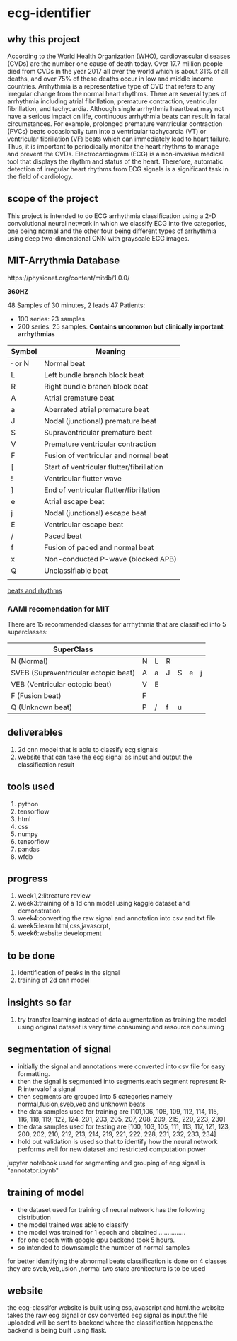 # ecg-identifier
<h2>why this project</h2>
<p>
  According to the World Health Organization (WHO), cardiovascular diseases
(CVDs) are the number one cause of death today. Over 17.7 million people died from CVDs in the year 2017 all over the world which is about 31% of all deaths, and over 75% of these deaths occur in low and middle income countries. Arrhythmia is a representative type of CVD that refers to any irregular change from the normal heart rhythms. There are several types of arrhythmia including atrial fibrillation, premature contraction, ventricular fibrillation, and tachycardia. Although single arrhythmia heartbeat may not have a serious impact on life, continuous arrhythmia beats can result in fatal circumstances. For example, prolonged premature ventricular contraction (PVCs) beats occasionally turn into a ventricular tachycardia (VT) or ventricular fibrillation (VF) beats which can immediately lead to heart failure. Thus, it is important to periodically monitor the heart rhythms to manage and prevent the CVDs. Electrocardiogram (ECG) is a non-invasive medical tool that displays the rhythm and status of the heart. Therefore, automatic detection of irregular heart rhythms from ECG signals is a significant task in the field of cardiology.
</p>
<h2>scope of the project</h2>
<p>
  This project is intended to do ECG arrhythmia classification using a 2-D convolutional neural network in which we classify ECG into five categories, one being normal and the other four being different types of arrhythmia using deep two-dimensional CNN with grayscale ECG images. 
</p>
<h2>MIT-Arrythmia Database</h2>
<a>https://physionet.org/content/mitdb/1.0.0/</a>

<b>360HZ</b>

48 Samples of 30 minutes, 2 leads
47 Patients:

* 100 series: 23 samples
* 200 series: 25 samples. **Contains uncommon but clinically important arrhythmias**

| Symbol|   Meaning                                   |
|-------|---------------------------------------------|
|· or N |	Normal beat                                 |
|L      |   Left bundle branch block beat             |
|R      |	Right bundle branch block beat              |
|A      |	Atrial premature beat                       |
|a      |	Aberrated atrial premature beat             |
|J      |	Nodal (junctional) premature beat           |
|S      |	Supraventricular premature beat             |
|V      |	Premature ventricular contraction           |
|F      |	Fusion of ventricular and normal beat       |
|[      |	Start of ventricular flutter/fibrillation   |
|!      |	Ventricular flutter wave                    |
|]      |	End of ventricular flutter/fibrillation     |
|e      |	Atrial escape beat                          |
|j      |	Nodal (junctional) escape beat              |
|E      |	Ventricular escape beat                     |
|/      |	Paced beat                                  |
|f      |	Fusion of paced and normal beat             |
|x      |	Non-conducted P-wave (blocked APB)          |
|Q      |	Unclassifiable beat                         |
||      |	Isolated QRS-like artifact                  |

[beats and rhythms](https://physionet.org/physiobank/database/html/mitdbdir/tables.htm#allrhythms)



### AAMI recomendation for MIT
There are 15 recommended classes for arrhythmia that are classified into 5 superclasses:

| SuperClass| | | | | | |
|------|--------|---|---|---|---|-|
| N  (Normal)  | N      | L | R |  |  | |
| SVEB (Supraventricular ectopic beat) | A      | a | J | S |  e | j |
| VEB  (Ventricular ectopic beat)| V      | E |   |   |   | |
| F    (Fusion beat) | F      |   |   |   |   | |
| Q   (Unknown beat)  | P      | / | f | u |   |    |

<h2>deliverables</h2>
<ol>
<li>2d cnn model that is able to classify ecg signals</li>
<li>website that can take the ecg signal as input and output the classification result</li>
</ol>

<h2>tools used</h2>
<ol>
<li>python</li>
<li>tensorflow</li>
<li>html</li>
<li>css</li>
<li>numpy</li>
<li>tensorflow</li>
<li>pandas</li>
<li>wfdb</li>


</ol>
<h2>progress</h2>
<ol>
<li>week1,2:litreature review</li>
<li>week3:training of a 1d cnn model using kaggle dataset and demonstration</li>
<li>week4:converting the raw signal and annotation into csv and txt file</li>
<li>week5:learn html,css,javascrpt,</li>
<li>week6:website development</li>


</ol>

<h2>to be done</h2>
<ol>
<li>identification of peaks in the signal</li>
<li>training of 2d cnn model </li>



</ol>
<h2>insights so far</h2>
<ol>
<li>try transfer learning instead of data augmentation as training the model using original dataset is very time consuming and resource consuming</li>




</ol>

<h2>segmentation of signal</h2>
<ul>
  
  <li>initially the signal and annotations were converted into csv file for easy formatting.</li>
  <li>then the signal is segmented into segments.each segment represent R-R intervalof a signal</li>
  
  <li>then segments are grouped into 5 categories namely normal,fusion,sveb,veb and unknown beats</li>
<li>the data samples used for training are [101,106, 108, 109, 112, 114, 115, 116, 118, 119, 122, 124, 201, 203, 205, 207, 208, 209, 215, 220, 223, 230]</li>
<li>the data samples used for testing are [100, 103, 105, 111, 113, 117, 121, 123, 200, 202, 210, 212, 213, 214, 219, 221, 222, 228, 231, 232, 233, 234]</li>
<li>hold out validation is used so that to identify how the neural network performs well for new dataset and restricted computation power </li>
 </ul>
 <p>jupyter notebook used for segmenting and grouping of ecg signal is "annotator.ipynb"</p>

<h2>training of model</h2>
<ul>
  <li>the dataset used for training of neural network has the following distribution</li>
  <li>the model trained was able to classify</li> 
  <li>the model was trained for 1 epoch and obtained ...............</li>
  <li>for one epoch with google gpu backend took 5 hours.</li>
  <li>so intended to downsample the number of normal samples</li>
</ul>
<p>for better identifying the abnormal beats
classification is done on 4 classes they are sveb,veb,usion ,normal
  two state architecture is to be used</p>



<h2>website</h2>
<p>the ecg-classifer website is built using css,javascript and html.the website takes the raw ecg signal or csv converted ecg signal as input.the file uploaded will be sent to backend where the classification happens.the backend is being built using flask.</p>
